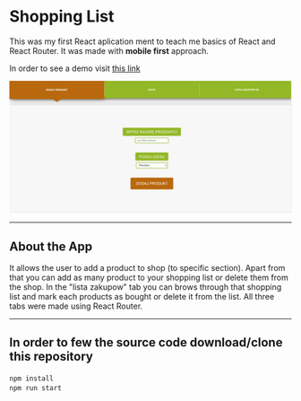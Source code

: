 # Shopping List

This was my first React aplication ment to teach me basics of React and React Router.
It was made with **mobile first** approach.

In order to see a demo visit [this link](https://tompod92.github.io/Shopping-List/#/pageShop)

![App](shopping.PNG)

---

## About the App

It allows the user to add a product to shop (to specific section).
Apart from that you can add as many product to your shopping list or delete them from the shop.
In the "lista zakupow" tab you can brows through that shopping list and mark each products as bought or delete it from the list.
All three tabs were made using React Router.

---

## In order to few the source code download/clone this repository

```bash
npm install
npm run start
```
